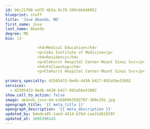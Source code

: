 ```yaml
---
id: b6c21f08-ed75-4b5a-9c78-399cbb6d8852
blueprint: staff
title: 'Jose Abando, MD'
first_name: Jose
last_name: Abando
degree: MD
bio: |2-

              <h4>Medical Education</h4>
              <p>Cebu Institute of Medicine</p>
              <h4>Residency</h4>
              <p>Elmhurst Hospital Center-Mount Sinai Svc</p>
              <h4>Fellowship</h4>
              <p>Elmhurst Hospital Center-Mount Sinai Svc</p>
          
primary_specialty: d2505433-0e4b-4430-b427-892a5be33892
services:
  - d2505433-0e4b-4430-b427-892a5be33892
show_call_to_action: false
image: abando_jose-md-e1600963592707-300x291.jpg
opengraph_title: '{{ meta_title }}'
opengraph_description: '{{ meta_description }}'
updated_by: b4edca85-1aed-4414-b76d-caa31d61829f
updated_at: 1695396143
---
```

